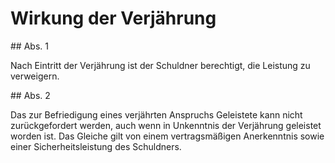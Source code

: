 # Wirkung der Verjährung



\#\# Abs. 1

 Nach Eintritt der Verjährung ist der Schuldner berechtigt, die Leistung zu verweigern.

\#\# Abs. 2

 Das zur Befriedigung eines verjährten Anspruchs Geleistete kann nicht zurückgefordert werden, auch wenn in Unkenntnis der Verjährung geleistet worden ist. Das Gleiche gilt von einem vertragsmäßigen Anerkenntnis sowie einer Sicherheitsleistung des Schuldners. 


